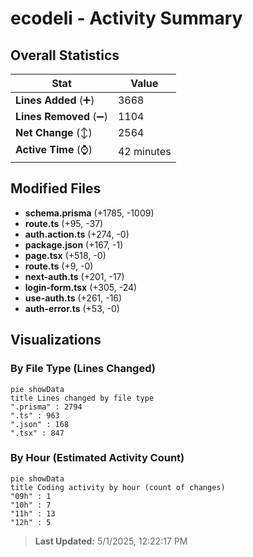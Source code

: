 # ecodeli - Activity Summary 

## Overall Statistics

| Stat                   | Value                                                             |
| ---------------------- | ----------------------------------------------------------------- |
| **Lines Added** (➕)   | 3668                                          |
| **Lines Removed** (➖) | 1104                                        |
| **Net Change** (↕)    | 2564                |
| **Active Time** (⌚)   | 42 minutes |


## Modified Files
- **schema.prisma** (+1785, -1009)
- **route.ts** (+95, -37)
- **auth.action.ts** (+274, -0)
- **package.json** (+167, -1)
- **page.tsx** (+518, -0)
- **route.ts** (+9, -0)
- **next-auth.ts** (+201, -17)
- **login-form.tsx** (+305, -24)
- **use-auth.ts** (+261, -16)
- **auth-error.ts** (+53, -0)

## Visualizations

### By File Type (Lines Changed)

```mermaid
pie showData
title Lines changed by file type
".prisma" : 2794
".ts" : 963
".json" : 168
".tsx" : 847
```

### By Hour (Estimated Activity Count)

```mermaid
pie showData
title Coding activity by hour (count of changes)
"09h" : 1
"10h" : 7
"11h" : 13
"12h" : 5
```


> **Last Updated:** 5/1/2025, 12:22:17 PM